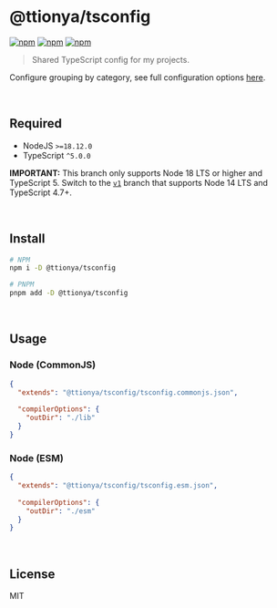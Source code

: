 # @ttionya/tsconfig

[![npm](https://img.shields.io/npm/v/@ttionya/tsconfig?label=NPM&logo=npm)](https://www.npmjs.com/package/@ttionya/tsconfig) [![npm](https://img.shields.io/npm/dm/@ttionya/tsconfig?label=Downloads&logo=npm)](https://www.npmjs.com/package/@ttionya/tsconfig) [![npm](https://img.shields.io/npm/l/@ttionya/tsconfig?label=License&logo=npm)](https://github.com/ttionya/tsconfig/blob/master/LICENSE)

> Shared TypeScript config for my projects.

Configure grouping by category, see full configuration options [here](https://www.typescriptlang.org/tsconfig).

<br>

## Required

- NodeJS `>=18.12.0`
- TypeScript `^5.0.0`

**IMPORTANT:** This branch only supports Node 18 LTS or higher and TypeScript 5. Switch to the [`v1`](https://github.com/ttionya/tsconfig/tree/v1) branch that supports Node 14 LTS and TypeScript 4.7+.

<br>

## Install

```bash
# NPM
npm i -D @ttionya/tsconfig

# PNPM
pnpm add -D @ttionya/tsconfig
```

<br>

## Usage

### Node (CommonJS)

```json
{
  "extends": "@ttionya/tsconfig/tsconfig.commonjs.json",
  
  "compilerOptions": {
    "outDir": "./lib"
  }
}
```

### Node (ESM)

```json
{
  "extends": "@ttionya/tsconfig/tsconfig.esm.json",
  
  "compilerOptions": {
    "outDir": "./esm"
  }
}
```

<br>

## License

MIT
